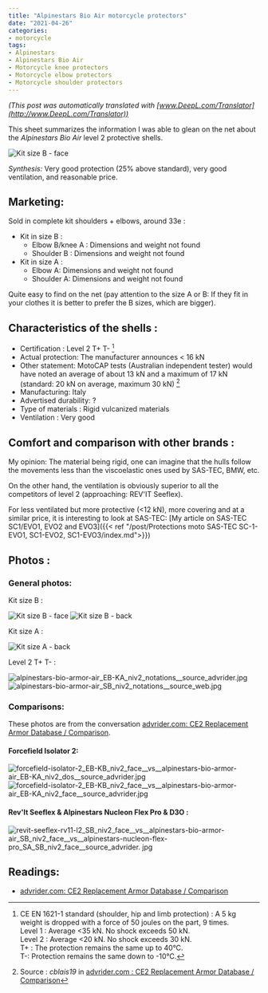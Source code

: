 ```yaml
---
title: "Alpinestars Bio Air motorcycle protectors"
date: "2021-04-26"
categories: 
- motorcycle
tags:
- Alpinestars
- Alpinestars Bio Air
- Motorcycle knee protectors
- Motorcycle elbow protectors
- Motorcycle shoulder protectors
---
```


_(This post was automatically translated with [www.DeepL.com/Translator](http://www.DeepL.com/Translator))_

This sheet summarizes the information I was able to glean on the net about the _Alpinestars Bio Air_ level 2 protective shells.

<!--more-->

![Kit size B - face](alpinestars-bio-armor-air_EB-KA_niv2_face__vs__alpinestars-bio-armor-air_SB_niv2_face.jpg)

_Synthesis:_ Very good protection (25% above standard), very good ventilation, and reasonable price.


Marketing:
-------------------

Sold in complete kit shoulders + elbows, around 33e :

- Kit in size B :
    - Elbow B/knee A : Dimensions and weight not found
    - Shoulder B : Dimensions and weight not found
- Kit in size A :
    - Elbow A: Dimensions and weight not found
    - Shoulder A: Dimensions and weight not found

Quite easy to find on the net (pay attention to the size A or B: If they fit in your clothes it is better to prefer the B sizes, which are bigger).

Characteristics of the shells :
-----------------------------

- Certification : Level 2 T+ T- [^1]
- Actual protection: The manufacturer announces < 16 kN
- Other statement: MotoCAP tests (Australian independent tester) would have noted an average of about 13 kN and a maximum of 17 kN (standard: 20 kN on average, maximum 30 kN) [^2] 
- Manufacturing: Italy
- Advertised durability: ?
- Type of materials : Rigid vulcanized materials
- Ventilation : Very good


Comfort and comparison with other brands : 
------------------------------------------------

My opinion:
The material being rigid, one can imagine that the hulls follow the movements less than the viscoelastic ones used by SAS-TEC, BMW, etc.

On the other hand, the ventilation is obviously superior to all the competitors of level 2 (approaching: REV'IT Seeflex).

For less ventilated but more protective (<12 kN), more covering and at a similar price, it is interesting to look at SAS-TEC:
[My article on SAS-TEC SC1/EVO1, EVO2 and EVO3]({{< ref "/post/Protections moto SAS-TEC SC-1-EVO1, SC1-EVO2, SC1-EVO3/index.md">}})


Photos :
--------

### General photos:

Kit size B :

![Kit size B - face](alpinestars-bio-armor-air_EB-KA_niv2_face__vs__alpinestars-bio-armor-air_SB_niv2_face.jpg)
![Kit size B - back](alpinestars-bio-armor-air_EB-KA_niv2_dos__vs__alpinestars-bio-armor-air_SB_niv2_dos.jpg)

Kit size A :

![Kit size A - back](alpinestars-bio-armor-air_EA_niv2_dos__vs__alpinestars-bio-armor-air_SA_niv2_dos.jpg)

Level 2 T+ T- : 

![alpinestars-bio-armor-air_EB-KA_niv2_notations__source_advrider.jpg](alpinestars-bio-armor-air_EB-KA_niv2_notations__source_advrider.jpg)
![alpinestars-bio-armor-air_SB_niv2_notations__source_web.jpg](alpinestars-bio-armor-air_SB_niv2_notations__source_web.jpg)





### Comparisons:

These photos are from the conversation [advrider.com: CE2 Replacement Armor Database / Comparison](https://advrider.com/f/threads/ce2-replacement-armor-database-comparison.1466522/).


#### Forcefield Isolator 2:

![forcefield-isolator-2_EB-KB_niv2_face__vs__alpinestars-bio-armor-air_EB-KA_niv2_dos__source_advrider.jpg](forcefield-isolator-2_EB-KB_niv2_face__vs__alpinestars-bio-armor-air_EB-KA_niv2_dos__source_advrider.jpg)
![forcefield-isolator-2_EB-KB_niv2_face__vs__alpinestars-bio-armor-air_EB-KA_niv2_face__source_advrider.jpg](forcefield-isolator-2_EB-KB_niv2_face__vs__alpinestars-bio-armor-air_EB-KA_niv2_face__source_advrider.jpg)


#### Rev'It Seeflex & Alpinestars Nucleon Flex Pro & D3O :

![revit-seeflex-rv11-l2_SB_niv2_face__vs__alpinestars-bio-armor-air_SB_niv2_face__vs__alpinestars-nucleon-flex-pro_SA_SB_niv2_face__source_advrider. jpg](revit-seeflex-rv11-l2_SB_niv2_face__vs__alpinestars-bio-armor-air_SB_niv2_face__vs__alpinestars-nucleon-flex-pro_SA_SB_niv2_face__source_advrider.jpg)


Readings:
----------

- [advrider.com: CE2 Replacement Armor Database / Comparison](https://advrider.com/f/threads/ce2-replacement-armor-database-comparison.1466522/)


[^1]: CE EN 1621-1 standard (shoulder, hip and limb protection) : A 5 kg weight is dropped with a force of 50 joules on the part, 9 times.<br />
Level 1 : Average <35 kN. No shock exceeds 50 kN.<br />
Level 2 : Average <20 kN. No shock exceeds 30 kN.<br />
T+ : The protection remains the same up to 40°C.<br />
T-: Protection remains the same down to -10°C.

[^2]: Source : _cblais19_ in [advrider.com : CE2 Replacement Armor Database / Comparison](https://advrider.com/f/threads/ce2-replacement-armor-database-comparison.1466522/)